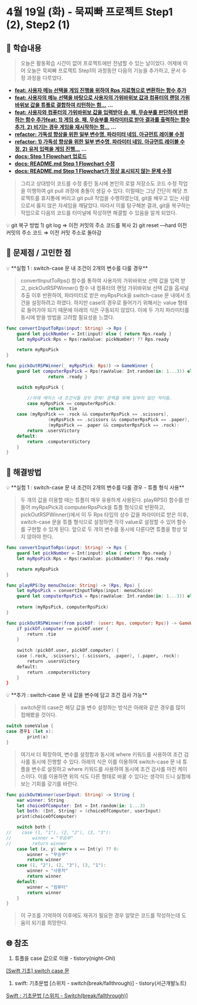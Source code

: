 # 4월 19일 (화) - 묵찌빠 프로젝트 Step1 (2), Step2 (1)

## 🐣 학습내용

> 오늘은 활동확습 시간이 없어 프로젝트에만 전념할 수 있는 날이었다. 어제에 이어 오늘은 묵찌빠 프로젝트 Step1의 과정동안 다음의 기능을 추가하고, 문서 수정 과정을 다루었다.
> 

- **[feat: 사용자 메뉴 선택을 게임 진행을 위하여 Rps 자료형으로 변환하는 함수 추가](https://github.com/minsson/ios-rock-paper-scissors/commit/5a9c8283c1c296209a50a6c3c8a2ae8745d0cbb7)**
- **[feat: 사용자의 메뉴 선택을 바탕으로 사용자의 가위바위보 값과 컴퓨터의 랜덤 가위바위보 값을 튜플로 결합하여 리턴하는 함…](https://github.com/minsson/ios-rock-paper-scissors/commit/dadf59a30824602d65dbc304ae0166c3ba72d3a5)** **…**
- **[feat: 사용자와 컴퓨터의 가위바위보 값을 입력받아 승, 패, 무승부를 판단하여 반환하는 함수 추가](https://github.com/minsson/ios-rock-paper-scissors/commit/4a2984f9332335923ee1e0cb010aa419f3e3e16b)[feat: 1) 게임 승, 패, 무승부를 파라미터로 받아 결과를 출력하는 함수 추가, 2) 비기는 경우 게임을 재시작하는 함…](https://github.com/minsson/ios-rock-paper-scissors/commit/425673c4ff1bbeb0605abe643d5b2d46ccf8530b)** **…**
- **[refactor: 가독성 향상을 위한 일부 변수명, 파라미터 네임, 아규먼트 레이블 수정](https://github.com/minsson/ios-rock-paper-scissors/commit/9039b535cea26fc176ea48b4ac43e9b6d4e8b728)**
- **[refactor: 1) 가독성 향상을 위한 일부 변수명, 파라미터 네임, 아규먼트 레이블 수정, 2) 유저 입력을 게임 진행…](https://github.com/minsson/ios-rock-paper-scissors/commit/d6e9aa1565ef0497a2c83250467cffabaf36fa89)** **…**
- **[docs: Step 1 Flowchart 업로드](https://github.com/minsson/ios-rock-paper-scissors/commit/1f11d3cec6654eae83179536a3b1335b87dd7c5d)**
- **[docs: README.md Step 1 Flowchart 수정](https://github.com/minsson/ios-rock-paper-scissors/commit/43e85290fef3339dbd38088811a82e1ee8273ce6)**
- **[docs: README.md Step 1 Flowchart가 정상 표시되지 않는 문제 수정](https://github.com/minsson/ios-rock-paper-scissors/commit/8ecd6c5b93a5ee67d84373b07c92a432dd713ae0)**

> 그리고 상대방이 코드를 수정 중인 동시에 본인의 로컬 저장소도 코드 수정 작업을 이행하여 git pull 과정에 충돌이 생길 수 있다. 이럴때는 그냥 간단히 해당 프로젝트를 휴지통에 버리고 git pull 작업을 수행하였는데, git을 배우고 있는 사람으로서 옳지 않은 자세임을 깨달았다. 따라서 이를 탐구해본 결과, git을 복구하는 작업으로 다음의 코드를 터미널에 작성하면 해결할 수 있음을 알게 되었다.
> 

<aside>
💡 git 복구 방법
1) git log ⇒ 이전 커밋의 주소 코드를 복사  
2) git reset —hard 이전 커밋의 주소 코드 ⇒ 이전 커밋 주소로 돌아감

</aside>

## 🐥 문제점 / 고민한 점

<aside>
💡 **실험 1 : switch-case 문 내 조건이 2개의 변수를 다룰 경우**

</aside>

> convertInputToRps() 함수를 통하여 사용자의 가위바위보 선택 값을 입력 받고, pickOutRSPWinner() 함수 내 컴퓨터의 랜덤 가위바위보 선택 값을 옵셔널 추출 이후 반환하여, 파라미터로 받은 myRpsPick을 switch-case 문 내에서 조건을 설정하려고 하였다. 하지만 case의 경우로 들어가기 위해서는 value 형태로 들어가야 되기 때문에 아래의 식은 구동되지 않았다. 이에 두 가지 파라미터를 동시에 받을 방법을 고려할 필요성을 느꼈다.
> 

```swift
func convertInputToRps(input: String) -> Rps {
    guard let pickNumber = Int(input) else { return Rps.ready }
    let myRpsPick:Rps = Rps(rawValue: pickNumber) ?? Rps.ready

    return myRpsPick
}

func pickOutRSPWinner(_ myRpsPick: Rps)) -> GameWinner {
    guard let computerRpsPick = Rps(rawValue: Int.random(in: 1...3)) else { 
				return .ready }

    switch myRpsPick {

		//아래 케이스 내 조건식들 모두 문제! 문맥을 위해 일부러 일단 적어둠.
		case myRpsPick == computerRpsPick:
				return .tie
    case (myRpsPick == .rock && computerRpsPick == .scissors), 
				(myRpsPick == .scissors && computerRpsPick == .paper), 
				(myRpsPick == .paper && computerRpsPick == .rock):
        return .usersVictory
    default:
        return .computersVictory
    }
}
```

## 🐓 해결방법

<aside>
💡 **실험 1 : switch-case 문 내 조건이 2개의 변수를 다룰 경우 - 튜플 형식 사용**

</aside>

> 두 개의 값을 이용할 때는 튜플이 매우 유용하게 사용된다. playRPS() 함수를 만들어 myRpsPick과 computerRpsPick을 튜플 형식으로 반환하고, pickOutRSPWinner()에서 이 두 Rps 타입의 상수 값을 파라미터로 받은 이후, switch-case 문을 튜플 형식으로 설정하면 각각 value로 설정할 수 있어 함수를 구현할 수 있게 된다. 앞으로 두 개의 변수를 동시에 다룬다면 튜플을 항상 잊지 않아야 한다.
> 

```swift
func convertInputToRps(input: String) -> Rps {
    guard let pickNumber = Int(input) else { return Rps.ready }
    let myRpsPick:Rps = Rps(rawValue: pickNumber) ?? Rps.ready

    return myRpsPick
}

func playRPS(by menuChoice: String) -> (Rps, Rps) {
    let myRpsPick = convertInputToRps(input: menuChoice)
    guard let computerRpsPick = Rps(rawValue: Int.random(in: 1...3)) else { return (.ready, .ready) }
    
    return (myRpsPick, computerRpsPick)
}

func pickOutRSPWinner(from pickOf: (user: Rps, computer: Rps)) -> GameWinner {
    if pickOf.computer == pickOf.user {
        return .tie
    }
    
    switch (pickOf.user, pickOf.computer) {
    case (.rock, .scissors), (.scissors, .paper), (.paper, .rock):
        return .usersVictory
    default:
        return .computersVictory
    }
}
```

<aside>
💡 **추가 : switch-case 문 내 값을 변수에 담고 조건 검사 가능**

</aside>

> switch문의 case은 해당 값을 변수 설정하는 방식은 아래와 같은 경우를 많이 접해봤을 것이다.
> 

```swift
switch someValue {
case 경우1 (let x):
		print(x)
}
```

> 여기서 더 확장하여, 변수를 설정함과 동시에 where 키워드를 사용하여 조건 검사를 동시에 진행할 수 있다. 아래의 식은 이를 이용하여 switch-case 문 내 튜플을 변수로 설정하고 where 키워드를 사용하여 동시에 조건 검사를 마친 케이스이다. 이를 이용하면 위의 식도 다른 형태로 바꿀 수 있다는 생각이 드니 실험에 보는 기회를 갖기를 바란다.
> 

```swift
func pickOutWinner(userInput: String) -> String {
    var winner: String
    let choiceOfComputer: Int = Int.random(in: 1...3)
    let both: (Int, String) = (choiceOfComputer, userInput)
    print(choiceOfComputer)

    switch both {
//    case (1, "1"), (2, "2"), (3, "3"):
//        winner = "무승부"
//        return winner
    case let (x, y) where x == Int(y) ?? 0:
        winner = "무승부"
        return winner
    case (1, "2"), (2, "3"), (3, "1"):
        winner = "사용자"
        return winner
    default:
        winner = "컴퓨터"
        return winner
    }
}
```

> 이 구조를 기억하여 이후에도 재귀가 필요한 경우 알맞은 코드를 작성하는데 도움이 되기를 희망한다.
> 

## 🌐 참조

1. 튜플을 case 값으로 이용 - tistory(night-Ohl)

[[Swift 기초] switch case 문](https://nightohl.tistory.com/entry/Swift-%EA%B8%B0%EC%B4%88-switch-case-%EB%AC%B8)

1. swift: 기초문법 [스위치 - switch(break/fallthrough)] - tistory(서근개발노트)

[Swift : 기초문법 [스위치 - Switch(break/fallthrough)]](https://seons-dev.tistory.com/103)